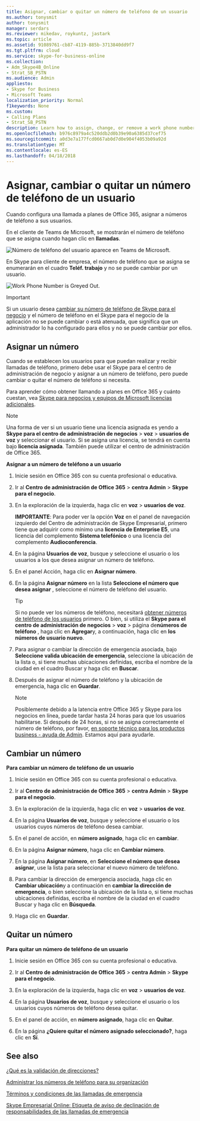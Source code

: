 ```yaml
---
title: Asignar, cambiar o quitar un número de teléfono de un usuario
ms.author: tonysmit
author: tonysmit
manager: serdars
ms.reviewer: mikedav, roykuntz, jastark
ms.topic: article
ms.assetid: 91089761-cb87-4119-885b-3713840dd9f7
ms.tgt.pltfrm: cloud
ms.service: skype-for-business-online
ms.collection:
- Adm_Skype4B_Online
- Strat_SB_PSTN
ms.audience: Admin
appliesto:
- Skype for Business
- Microsoft Teams
localization_priority: Normal
f1keywords: None
ms.custom:
- Calling Plans
- Strat_SB_PSTN
description: Learn how to assign, change, or remove a work phone number to your Skype for Business users so outside businesses and clients can call in.
ms.openlocfilehash: b976c8979a4c520ddb2d0b39e90a6385d37cef75
ms.sourcegitcommit: a0d3e7a177fcd0667ab0d7d0e904f4053b09a92d
ms.translationtype: MT
ms.contentlocale: es-ES
ms.lasthandoff: 04/18/2018
---
```

# <a name="assign-change-or-remove-a-phone-number-for-a-user"></a>Asignar, cambiar o quitar un número de teléfono de un usuario

Cuando configura una llamada a planes de Office 365, asignar a números de teléfono a sus usuarios. 

En el cliente de Teams de Microsoft, se mostrarán el número de teléfono que se asigna cuando hagan clic en **llamadas**.

![Número de teléfono del usuario aparece en Teams de Microsoft.](../images/teams-phone-number.png)

En Skype para cliente de empresa, el número de teléfono que se asigna se enumerarán en el cuadro **Teléf. trabajo** y no se puede cambiar por un usuario.
  
![Work Phone Number is Greyed Out.](../images/5212fa64-b55c-4398-9709-a334f3ffa749.png)
  
> [!IMPORTANT]
> Si un usuario desea [cambiar su número de teléfono de Skype para el negocio](https://support.office.com/article/20e03cc1-c023-4e5d-bafd-064ddb59ed5e) y el número de teléfono en el Skype para el negocio de la aplicación no se puede cambiar o está atenuada, que significa que un administrador lo ha configurado para ellos y no se puede cambiar por ellos.
  
## <a name="assigning-a-number"></a>Asignar un número

Cuando se establecen los usuarios para que puedan realizar y recibir llamadas de teléfono, primero debe usar el Skype para el centro de administración de negocio y asignar a un número de teléfono, pero puede cambiar o quitar el número de teléfono si necesita.
  
Para aprender cómo obtener llamando a planes en Office 365 y cuánto cuestan, vea [Skype para negocios y equipos de Microsoft licencias adicionales](../skype-for-business-and-microsoft-teams-add-on-licensing/skype-for-business-and-microsoft-teams-add-on-licensing.md).
  
> [!NOTE]
> Una forma de ver si un usuario tiene una licencia asignada es yendo a **Skype para el centro de administración de negocios** > **voz** > **usuarios de voz** y seleccionar el usuario. Si se asigna una licencia, se tendrá en cuenta bajo **licencia asignada**. También puede utilizar el centro de administración de Office 365. 
  
 **Asignar a un número de teléfono a un usuario**
  
1. Inicie sesión en Office 365 con su cuenta profesional o educativa.
    
2. Ir al **Centro de administración de Office 365** > **centra Admin** > **Skype para el negocio**.
    
3. En la exploración de la izquierda, haga clic en **voz** > **usuarios de voz**.
    
    **IMPORTANTE**: Para poder ver la opción **Voz** en el panel de navegación izquierdo del Centro de administración de Skype Empresarial, primero tiene que adquirir como mínimo una **licencia de Enterprise E5**, una licencia del complemento **Sistema telefónico** o una licencia del complemento **Audioconferencia**.
    
4. En la página **Usuarios de voz**, busque y seleccione el usuario o los usuarios a los que desea asignar un número de teléfono.
    
5. En el panel Acción, haga clic en **Asignar número**.
    
6. En la página **Asignar número** en la lista **Seleccione el número que desea asignar** , seleccione el número de teléfono del usuario.
    
    > [!TIP]
    > Si no puede ver los números de teléfono, necesitará [obtener números de teléfono de los usuarios](getting-phone-numbers-for-your-users.md) primero. O bien, si utiliza el **Skype para el centro de administración de negocios** > **voz** > página de**números de teléfono** , haga clic en **Agregar**y, a continuación, haga clic en **los números de usuario nuevo**. 
  
7. Para asignar o cambiar la dirección de emergencia asociada, bajo **Seleccione valida ubicación de emergencia**, seleccione la ubicación de la lista o, si tiene muchas ubicaciones definidas, escriba el nombre de la ciudad en el cuadro Buscar y haga clic en **Buscar**.
    
8. Después de asignar el número de teléfono y la ubicación de emergencia, haga clic en **Guardar**.
    
    > [!NOTE]
    > Posiblemente debido a la latencia entre Office 365 y Skype para los negocios en línea, puede tardar hasta 24 horas para que los usuarios habilitarse. Si después de 24 horas, si no se asigna correctamente el número de teléfono, por favor, [en soporte técnico para los productos business - ayuda de Admin](https://support.office.com/article/32a17ca7-6fa0-4870-8a8d-e25ba4ccfd4b). Estamos aquí para ayudarle. 
  
## <a name="changing-a-number"></a>Cambiar un número

 **Para cambiar un número de teléfono de un usuario**
  
1. Inicie sesión en Office 365 con su cuenta profesional o educativa.
    
2. Ir al **Centro de administración de Office 365** > **centra Admin** > **Skype para el negocio**.
    
3. En la exploración de la izquierda, haga clic en **voz** > **usuarios de voz**.
    
4. En la página **Usuarios de voz**, busque y seleccione el usuario o los usuarios cuyos números de teléfono desea cambiar.
    
5. En el panel de acción, en **número asignado**, haga clic en **cambiar**. 
    
6. En la página **Asignar número**, haga clic en **Cambiar número**.
    
7. En la página **Asignar número**, en **Seleccione el número que desea asignar**, use la lista para seleccionar el nuevo número de teléfono. 
    
8. Para cambiar la dirección de emergencia asociada, haga clic en **Cambiar ubicación**y a continuación en **cambiar la dirección de emergencia**, o bien seleccione la ubicación de la lista o, si tiene muchas ubicaciones definidas, escriba el nombre de la ciudad en el cuadro Buscar y haga clic en **Búsqueda**.
    
9. Haga clic en **Guardar**.
    
## <a name="removing-a-number"></a>Quitar un número

 **Para quitar un número de teléfono de un usuario**
  
1. Inicie sesión en Office 365 con su cuenta profesional o educativa.
    
2. Ir al **Centro de administración de Office 365** > **centra Admin** > **Skype para el negocio**.
    
3. En la exploración de la izquierda, haga clic en **voz** > **usuarios de voz**.
    
4. En la página **Usuarios de voz**, busque y seleccione el usuario o los usuarios cuyos números de teléfono desea quitar.
    
5. En el panel de acción, en **número asignado**, haga clic en **Quitar**. 
    
6. En la página **¿Quiere quitar el número asignado seleccionado?**, haga clic en **Sí**.
    

## <a name="related-topics"></a>See also
[¿Qué es la validación de direcciones?](what-is-address-validation.md)

[Administrar los números de teléfono para su organización](../what-are-calling-plans-in-office-365/manage-phone-numbers-for-your-organization/manage-phone-numbers-for-your-organization.md)

[Términos y condiciones de las llamadas de emergencia](emergency-calling-terms-and-conditions.md)

[Skype Empresarial Online: Etiqueta de aviso de declinación de responsabilidades de las llamadas de emergencia](https://go.microsoft.com/fwlink/?LinkID=692099)

  
 